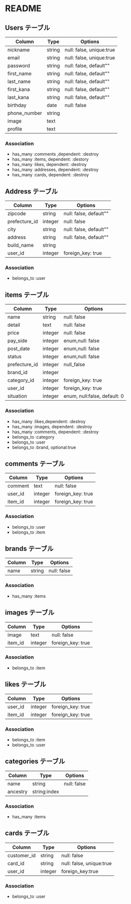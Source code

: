 # README

## Users テーブル

| Column       | Type   | Options                  |
| ------------ | ------ | ------------------------ |
| nickname     | string | null: false, unique:true |
| email        | string | null: false, unique:true |
| password     | string | null: false, default""   |
| first_name   | string | null: false, default""   |
| last_name    | string | null: false, default""   |
| first_kana   | string | null: false, default""   |
| last_kana    | string | null: false, default""   |
| birthday     | date   | null: false              |
| phone_number | string |                          |
| image        | text   |                          |
| profile      | text   |                          |

### Association

- has_many :comments ,dependent: :destroy
- has_many :items, dependent: :destory
- has_many :likes, dependent: :destroy
- has_many :addresses, dependent: :destroy
- has_many :cards, dependent: :destroy

## Address テーブル

| Column        | Type    | Options                |
| ------------- | ------- | ---------------------- |
| zipcode       | string  | null: false, default"" |
| prefecture_id | integer | null: false            |
| city          | string  | null: false, default"" |
| address       | string  | null: false, default"" |
| build_name    | string  |                        |
| user_id       | integer | foreign_key: true      |

### Association

- belongs_to :user

## items テーブル

| Column        | Type    | Options                      |
| ------------- | ------- | ---------------------------- |
| name          | string  | null: false                  |
| detail        | text    | null: false                  |
| price         | integer | null: false                  |
| pay_side      | integer | enum,null: false             |
| post_date     | integer | enum,null: false             |
| status        | integer | enum,null: false             |
| prefecture_id | integer | null_false                   |
| brand_id      | integer |                              |
| category_id   | integer | foreign_key: true            |
| user_id       | integer | foreign_key: true            |
| situation     | integer | enum, null:false, default: 0 |

### Association

- has_many :likes,dependent: :destroy
- has_many :images, dependent: :destroy
- has_many :comments, dependent: :destroy
- belongs_to :category
- belongs_to :user
- belongs_to :brand, optional:true

## comments テーブル

| Column  | Type    | Options           |
| ------- | ------- | ----------------- |
| comment | text    | null: false       |
| user_id | integer | foreign_key: true |
| item_id | integer | foreign_key: true |

### Association

- belongs_to :user
- belongs_to :item

## brands テーブル

| Column | Type   | Options     |
| ------ | ------ | ----------- |
| name   | string | null: false |

### Association

- has_many :items

## images テーブル

| Column  | Type    | Options           |
| ------- | ------- | ----------------- |
| image   | text    | null: false       |
| item_id | integer | foreign_key: true |

### Association

- belongs_to :item

## likes テーブル

| Column  | Type    | Options           |
| ------- | ------- | ----------------- |
| user_id | integer | foreign_key: true |
| item_id | integer | foreign_key: true |

### Association

- belongs_to :item
- belongs_to :user

## categories テーブル

| Column   | Type         | Options     |
| -------- | ------------ | ----------- |
| name     | string       | null: false |
| ancestry | string:index |             |

### Association

- has_many :items

## cards テーブル

| Column      | Type         | Options                  |
| ----------- | ------------ | ------------------------ |
| customer_id | string       | null: false              |
| card_id     | string       | null: false, unique:true |
| user_id     | integer      | foreign_key:true         |

### Association

- belongs_to :user
